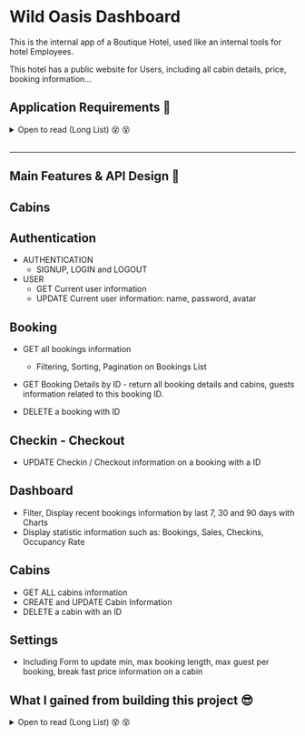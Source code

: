 # Wild Oasis Dashboard

This is the internal app of a Boutique Hotel, used like an internal tools for hotel Employees.

This hotel has a public website for Users, including all cabin details, price, booking information...

## Application Requirements 👀

<details>

<summary>Open to read (Long List) 😵 😵</summary>

<br />

👉 Employee NEED to logged into the application to Perform any tasks.

👉 New users can only be signed up from the inside the applications - to guarentee that only actual hotel employees can get Accounts.

👉 Needs a Table View with cabins, showing cabin photo, name, capacity, price, current discount...

👉 Users should be able to update or delete the cabin, and create the cabins (uploading cabin photo)

👉 Needs table view for all the bookings, showing Arrival, departure dates, status, and paid amount, as well as cabin and guest data.

👉 Booking status can be `Unconfirmed` (booked, but not checked in), `Checked in`, `Checked out`.
Booking table should be able to filter by these statuses.

👉 Other booking data incluese: number of guests, nights, guest observation, breakfast or not, breakfast price.

👉 Users should be able to delete, checkin, checkout a booking as the guest arrives (no editting necessary for now)

👉 Bookings may not have been paid yet, on guest arival. Thereby, on checkin, users need to accept payment (outside of the app scope), and then CONFIRM manually, payment has been received (inside the application)

👉 On Checkin, guest should have the ability to add breakfast for the entire stay, if they hadn't already.

👉 Guest data : fullname, email, national ID, nationality, country flag

---

👍 The initial app screen should be a dashboard, to display important information for the Last 7 days, 30, 90 days.

👉 A list of guest checking in and out on the current day. Users should be able to perform these tasks from here.

👉 Statistics on recent booking, sales, checkins, occupancy rate

👉 A chart showing all daily Hotel sales, showing both "total" and "extra" sales (extra sales - is only breakfast at the moment!)

👉 A chart showing statistics on stay durations, as this is an important metric for the hotel.

👍 Users should be able to define a few application-wide settings: price for breakfast, min max nights stay, max guest per booking

👍 App needs Dark Mode.

</details>

<br />

<hr />

## Main Features & API Design 📡

## Cabins

## Authentication
- AUTHENTICATION
    - SIGNUP, LOGIN and LOGOUT
- USER
    - GET Current user information
    - UPDATE  Current user information: name, password, avatar

## Booking
- GET all bookings information
    - Filtering, Sorting, Pagination on Bookings List

- GET Booking Details by ID - return all booking details and cabins, guests information related to this booking ID.

- DELETE a booking with ID

## Checkin - Checkout
- UPDATE Checkin / Checkout information on a booking with a ID

## Dashboard
- Filter, Display recent bookings information by last 7, 30 and 90 days with Charts
- Display statistic information such as: Bookings, Sales, Checkins, Occupancy Rate


## Cabins
- GET ALL cabins information
- CREATE and UPDATE Cabin Information
- DELETE a cabin with an ID

## Settings
- Including Form to update min, max booking length, max guest per booking, break fast price information on a cabin

## What I gained from building this project 😎
<details> 

<summary>Open to read (Long List) 😵 😵</summary>

🔵 LITERRALY, this project is the single place I bundled EVERY SINGLE KNOWLEDGE I GAINNED about React into ONCE PLACE.

🔵 Professional large frontend application planning.

From gather business requirements, frontend architecture, thinking about the data flow through the entire application

and then Break the application into categories of features.

Choosing suitable Technology Stack for high quality frontend development.

🔵 Relational Data modeling with Supabase

🔵 Building large React application with best libraries in React Ecosystem

🔵 Managing Remote Server state in application with React Query, there's no Redux in this application

🔵 Managing Complex Form Fields State & validation with React Hook Form.

🔵 Write highly reusable React Functional Component, with custom styling by leveraging `styled-component`

Examples: Reusable Modal Component, Confirm Component, and Table Component with custom styling, and Compount Pattern, Select, Client Side Sort, Filter, Pagination...

🔵 This application built with `Performance and Accessibility` in mind.

🔵 Applied Advanced React Patterns likes Custom Hooks, High Order Component (HOC), Render Props, Compound components.

🔵 Error Boundaries for production

</details>
